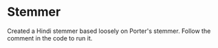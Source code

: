 # Stemmer
Created a Hindi stemmer based loosely on Porter's stemmer. 
Follow the comment in the code to run it. 
